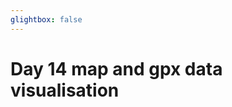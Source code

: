 ```yaml
---
glightbox: false
---
```


# Day 14 map and gpx data visualisation

<style> #map { width: auto; height: 400px; margin: 0;} </style>

<div id="map"></div>

<script> 
var mygpxurl = "/f3/assets/gpx/GPX14.gpx";
</script>

<script src="/f3/javascripts/mygpx.js"> </script>
